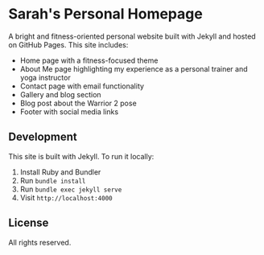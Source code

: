# Sarah's Personal Homepage

A bright and fitness-oriented personal website built with Jekyll and hosted on GitHub Pages. This site includes:

- Home page with a fitness-focused theme
- About Me page highlighting my experience as a personal trainer and yoga instructor
- Contact page with email functionality
- Gallery and blog section
- Blog post about the Warrior 2 pose
- Footer with social media links

## Development

This site is built with Jekyll. To run it locally:

1. Install Ruby and Bundler
2. Run `bundle install`
3. Run `bundle exec jekyll serve`
4. Visit `http://localhost:4000`

## License

All rights reserved. 